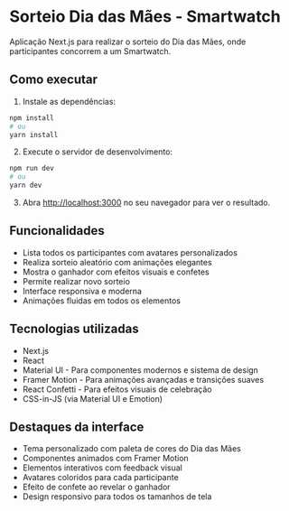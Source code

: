 # Sorteio Dia das Mães - Smartwatch

Aplicação Next.js para realizar o sorteio do Dia das Mães, onde participantes concorrem a um Smartwatch.

## Como executar

1. Instale as dependências:
```bash
npm install
# ou
yarn install
```

2. Execute o servidor de desenvolvimento:
```bash
npm run dev
# ou
yarn dev
```

3. Abra [http://localhost:3000](http://localhost:3000) no seu navegador para ver o resultado.

## Funcionalidades

- Lista todos os participantes com avatares personalizados
- Realiza sorteio aleatório com animações elegantes
- Mostra o ganhador com efeitos visuais e confetes
- Permite realizar novo sorteio
- Interface responsiva e moderna
- Animações fluidas em todos os elementos

## Tecnologias utilizadas

- Next.js
- React
- Material UI - Para componentes modernos e sistema de design
- Framer Motion - Para animações avançadas e transições suaves
- React Confetti - Para efeitos visuais de celebração
- CSS-in-JS (via Material UI e Emotion)

## Destaques da interface

- Tema personalizado com paleta de cores do Dia das Mães
- Componentes animados com Framer Motion
- Elementos interativos com feedback visual
- Avatares coloridos para cada participante
- Efeito de confete ao revelar o ganhador
- Design responsivo para todos os tamanhos de tela 